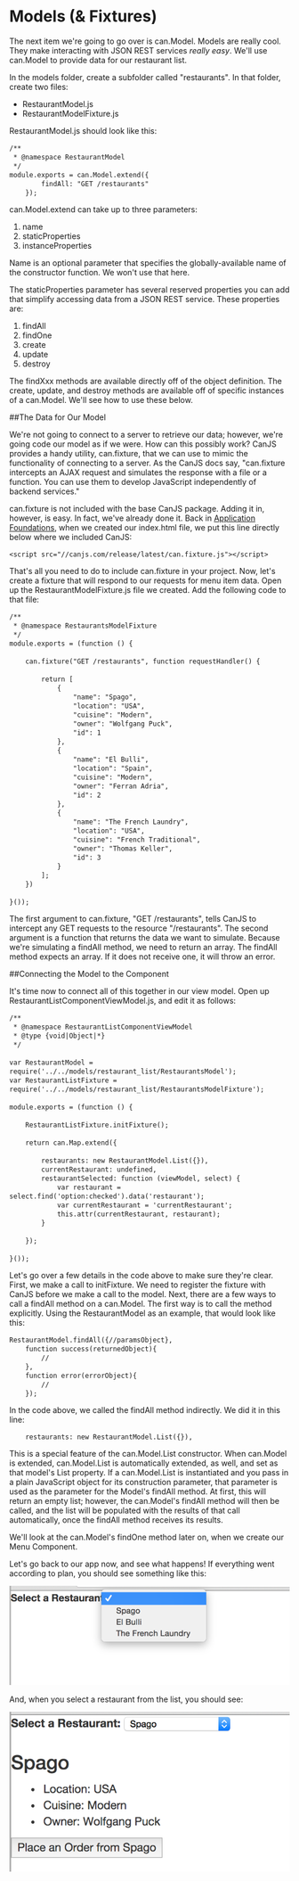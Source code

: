 # Models (&amp; Fixtures) <a name="models"></a>
	
The next item we're going to go over is can.Model. Models are really cool. They make interacting with JSON REST services *really easy*. We'll use can.Model to provide data for our restaurant list. 

In the models folder, create a subfolder called "restaurants". In that folder, create two files:

- RestaurantModel.js
- RestaurantModelFixture.js

RestaurantModel.js should look like this:

	/**
     * @namespace RestaurantModel
     */
    module.exports = can.Model.extend({
            findAll: "GET /restaurants"
        });
 

can.Model.extend can take up to three parameters:

1. name
2. staticProperties
3. instanceProperties

Name is an optional parameter that specifies the globally-available name of the constructor function. We won't use that here.

The staticProperties parameter has several reserved properties you can add that simplify accessing data from a JSON REST service. These properties are:

1. findAll
2. findOne
3. create
4. update
5. destroy

The findXxx methods are available directly off of the object definition. The create, update, and destroy methods are available off of specific instances of a can.Model. We'll see how to use these below.

##The Data for Our Model

We're not going to connect to a server to retrieve our data; however, we're going code our model as if we were. How can this possibly work? CanJS provides a handy utility, can.fixture, that we can use to mimic the functionality of connecting to a server. As the CanJS docs say, "can.fixture intercepts an AJAX request and simulates the response with a file or a function. You can use them to develop JavaScript independently of backend services."

can.fixture is not included with the base CanJS package. Adding it in, however, is easy. In fact, we've already done it. Back in [Application Foundations](#app-foundations), when we created our index.html file, we put this line directly below where we included CanJS:

	<script src="//canjs.com/release/latest/can.fixture.js"></script>

That's all you need to do to include can.fixture in your project. Now, let's create a fixture that will respond to our requests for menu item data. Open up the RestaurantModelFixture.js file we created. Add the following code to that file:

	/**
     * @namespace RestaurantsModelFixture
     */
    module.exports = (function () {
    
        can.fixture("GET /restaurants", function requestHandler() {
    
            return [
                {
                    "name": "Spago",
                    "location": "USA",
                    "cuisine": "Modern",
                    "owner": "Wolfgang Puck",
                    "id": 1
                },
                {
                    "name": "El Bulli",
                    "location": "Spain",
                    "cuisine": "Modern",
                    "owner": "Ferran Adria",
                    "id": 2
                },
                {
                    "name": "The French Laundry",
                    "location": "USA",
                    "cuisine": "French Traditional",
                    "owner": "Thomas Keller",
                    "id": 3
                }
            ];
        })
        
    }());
   
The first argument to can.fixture, "GET /restaurants", tells CanJS to intercept any GET requests to the resource "/restaurants". The second argument is a function that returns the data we want to simulate. Because we're simulating a findAll method, we need to return an array. The findAll method expects an array. If it does not receive one, it will throw an error.

##Connecting the Model to the Component

It's time now to connect all of this together in our view model. Open up RestaurantListComponentViewModel.js, and edit it as follows:

	/**
     * @namespace RestaurantListComponentViewModel
     * @type {void|Object|*}
     */

	var RestaurantModel = require('../../models/restaurant_list/RestaurantsModel');
	var RestaurantListFixture = require('../../models/restaurant_list/RestaurantsModelFixture');

	module.exports = (function () {

    	RestaurantListFixture.initFixture();

    	return can.Map.extend({

        	restaurants: new RestaurantModel.List({}),
        	currentRestaurant: undefined,
        	restaurantSelected: function (viewModel, select) {
            	var restaurant = select.find('option:checked').data('restaurant');
            	var currentRestaurant = 'currentRestaurant';
            	this.attr(currentRestaurant, restaurant);
        	}

    	});

	}());

Let's go over a few details in the code above to make sure they're clear. First, we make a call to initFixture. We need to register the fixture with CanJS before we make a call to the model. Next, there are a few ways to call a findAll method on a can.Model. The first way is to call the method explicitly. Using the RestaurantModel as an example, that would look like this:

	RestaurantModel.findAll({//paramsObject}, 
		function success(returnedObject){
			//
		},
		function error(errorObject){
			//
		});

In the code above, we called the findAll method indirectly. We did it in this line:

		restaurants: new RestaurantModel.List({}),

This is a special feature of the can.Model.List constructor. When can.Model is extended, can.Model.List is automatically extended, as well, and set as that model's List property. If a can.Model.List is instantiated and you pass in a plain JavaScript object for its construction parameter, that parameter is used as the parameter for the Model's findAll method. At first, this will return an empty list; however, the can.Model's findAll method will then be called, and the list will be populated with the results of that call automatically, once the findAll method receives its results.

We'll look at the can.Model's findOne method later on, when we create our Menu Component.

Let's go back to our app now, and see what happens! If everything went according to plan, you should see something like this:

![](images/FinalRestaurantComponentNoSelect.png)

And, when you select a restaurant from the list, you should see:

![](images/FinalRestaurantComponentSelect.png)
